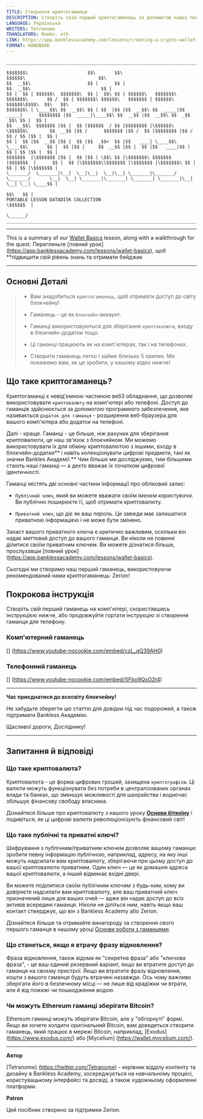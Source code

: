 ```yaml
---
TITLE: Створення криптогаманця
DESCRIPTION: Створіть свій перший криптогаманець за допомогою нашої покрокової інструкції.
LANGUAGE: Українська
WRITERS: Tetranome
TRANSLATORS: Romko. eth
LINK: https://app.banklessacademy.com/lessons/creating-a-crypto-wallet
FORMAT: HANDBOOK
---
```


```
__________________________________________________________________________________________________________________________________________________________

$$$$$$$\                      $$\       $$\                                      $$$$$$\                           $$\                                   
$$  __$$\                     $$ |      $$ |                                    $$  __$$\                          $$ |                                  
$$ |  $$ | $$$$$$\  $$$$$$$\  $$ |  $$\ $$ | $$$$$$\   $$$$$$$\  $$$$$$$\       $$ /  $$ | $$$$$$$\ $$$$$$\   $$$$$$$ | $$$$$$\  $$$$$$\$$$$\  $$\   $$\ 
$$$$$$$\ | \____$$\ $$  __$$\ $$ | $$  |$$ |$$  __$$\ $$  _____|$$  _____|      $$$$$$$$ |$$  _____|\____$$\ $$  __$$ |$$  __$$\ $$  _$$  _$$\ $$ |  $$ |
$$  __$$\  $$$$$$$ |$$ |  $$ |$$$$$$  / $$ |$$$$$$$$ |\$$$$$$\  \$$$$$$\        $$  __$$ |$$ /      $$$$$$$ |$$ /  $$ |$$$$$$$$ |$$ / $$ / $$ |$$ |  $$ |
$$ |  $$ |$$  __$$ |$$ |  $$ |$$  _$$<  $$ |$$   ____| \____$$\  \____$$\       $$ |  $$ |$$ |     $$  __$$ |$$ |  $$ |$$   ____|$$ | $$ | $$ |$$ |  $$ |
$$$$$$$  |\$$$$$$$ |$$ |  $$ |$$ | \$$\ $$ |\$$$$$$$\ $$$$$$$  |$$$$$$$  |      $$ |  $$ |\$$$$$$$\\$$$$$$$ |\$$$$$$$ |\$$$$$$$\ $$ | $$ | $$ |\$$$$$$$ |
\_______/  \_______|\__|  \__|\__|  \__|\__| \_______|\_______/ \_______/       \__|  \__| \_______|\_______| \_______| \_______|\__| \__| \__| \____$$ |
                                                                                                                                               $$\   $$ |
PORTABLE LESSON DATADISK COLLECTION                                                                                                            \$$$$$$  |
                                                                                                                                                \______/
__________________________________________________________________________________________________________________________________________________________
```

---

This is a summary of our [Wallet Basics](https://app.banklessacademy.com/lessons/wallet-basics) lesson, along with a walkthrough for the quest. Перегляньте [повний урок] (https://app.banklessacademy.com/lessons/wallet-basics), щоб \*\*підвищити свій рівень знань та отримати бейджик

---

## Основні Деталі

> - Вам знадобиться `криптогаманець`, щоб отримати доступ до світу блокчейну!
>
> - Гаманець - це як `блокчейн`-аккаунт.
>
> - Гаманці використовуються для зберігання `криптовалюти`, входу в блокчейн-додатки тощо.
>
> - Ці гаманці працюють як на комп'ютерах, так і на телефонах.
>
> - Створити гаманець легко і займе близько 5 хвилин. Ми покажемо вам, як це зробити, у нашому відео нижче!

## Що таке криптогаманець?

Криптогаманці є невід'ємною частиною веб3 обладнання, що дозволяє використовувати `криптовалюту` на комп'ютері або телефоні. Доступ до гаманців здійснюється за допомогою програмного забезпечення, яке називається `додаток для гаманця` - розширення веб-браузера для вашого комп'ютера або додаток на телефоні.

Далі - краще. Гаманці - це більше, ніж рахунки для зберігання криптовалюти, це наш зв'язок з блокчейном. Ми можемо використовувати їх для обміну криптовалютою з іншими, входу в блокчейн-додатки\*\* і навіть колекціонувати цифрові предмети, такі як значки Bankles Академії.\*\* Чим більше ми досліджуємо, тим більшими стають наші гаманці — а дехто вважає їх початком цифрової ідентичності.

Гаманці містять дві основні частини інформації про обліковий запис:

- `Публічний ключ`, який ви можете вважати своїм _іменем користувача_. Ви публічно поширюєте її, щоб отримати криптовалюту.

- `Приватний ключ`, що діє як ваш _пароль_. Це завжди має залишатися приватною інформацією і не може бути змінено.

Захист вашого приватного ключа є критично важливим, оскільки він надає миттєвий доступ до вашого гаманця. Ви ніколи не повинні ділитися своїм приватним ключем. Ви можете дізнатися більше, прослухавши [повний урок] (https://app.banklessacademy.com/lessons/wallet-basics).

Сьогодні ми створимо наш перший гаманець, використовуючи рекомендований нами криптогаманець: Zerion!

## Покрокова інструкція

Створіть свій перший гаманець на комп'ютері, скориставшись інструкцією нижче, або продовжуйте гортати інструкцію зі створення гаманця для телефону.

### Комп'ютерний гаманець

[] (https://www.youtube-nocookie.com/embed/czL_qQ39AH0)

### Телефонний гаманець

[] (https://www.youtube-nocookie.com/embed/SFbo9QsO2t4)

---

**Час приєднатися до всесвіту блокчейну!**

Не забудьте зберегти цю статтю для довідки під час подорожей, а також підтримати Bankless Академію.

Щасливої дороги, Досліднику!

---

## Запитання й відповіді

### Що таке криптовалюта?

Криптовалюта - це форма цифрових грошей, захищена `криптографією`. Ці валюти можуть функціонувати без потреби в централізованих органах влади та банках, що зменшує можливості для шахрайства і водночас збільшує фінансову свободу власника.

Дізнайтеся більше про криптовалюту з нашого уроку **[Основи біткоїну](https://app.banklessacademy.com/lessons/bitcoin-basics)** і подивіться, як ці цифрові валюти революціонізують фінансовий світ!

### Що таке публічні та приватні ключі?

Шифрування з публічним/приватним ключем дозволяє вашому гаманцю зробити певну інформацію публічною, наприклад, адресу, на яку інші можуть надсилати вам криптовалюту, зберігаючи при цьому доступ до вашої криптовалюти приватним. Один ключ — це як домашня адреса вашої криптовалюти, а інший відмикає вхідні двері.

Ви можете поділитися своїм публічним ключем з будь-ким, кому ви довіряєте надсилати вам криптовалюту, але ваш приватний ключ призначений лише для ваших очей — адже він надає доступ до всіх активів всередині гаманця. Ніколи не діліться ним, навіть якщо ваш контакт стверджує, що він з Bankless Academy або Zerion.

Дізнайтеся більше та отримайте винагороду за створення свого першого гаманця в нашому уроці [Основи роботи з гаманцями](https://app.banklessacademy.com/lessons/wallet-basics).

### Що станеться, якщо я втрачу фразу відновлення?

Фраза відновлення, також відома як "секретна фраза" або "ключова фраза", - це ваш єдиний резервний варіант, якщо ви втратите доступ до гаманця на своєму пристрої. Якщо ви втратите фразу відновлення, кошти з вашого гаманця будуть втрачені назавжди. Ось чому важливо зберігати його в безпечному місці — не лише від крадіжки чи втрати, але й від пожежі чи пошкодження водою.

### Чи можуть Ethereum гаманці зберігати Bitcoin?

Ethereum гаманці можуть зберігати Bitcoin, але у "обгорнуті" формі. Якщо ви хочете холдити оригінальний Bitcoin, вам доведеться створити гаманець, який працює в мережі Bitcoin, наприклад, [Exodus] (https://www.exodus.com/) або [Mycelium] (https://wallet.mycelium.com/).

---

**Автор**

[Tetranome] (https://twitter.com/Tetranome) - керівник відділу контенту та дизайну в Bankless Academy, зосереджується на навчальному процесі, користувацькому інтерфейсі та досвіді, а також художньому оформленні платформи.

**Patron**

Цей посібник створено за підтримки Zerion.
